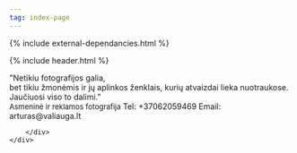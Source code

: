 ```yaml
---
tag: index-page
---
```


<html>
  <head>
    <meta charset="UTF-8">
    <meta name="google" content="notranslate" />  
    <title>{{site.title}}</title>
      {% include external-dependancies.html %}
      <link rel="stylesheet" type="text/css" href="/css/index-page-stylesheet.css">  
<style>
span {  
  cursor: pointer;
}
#images img { 
  display: none; 
  max-width:100%;
}
#images #original { 
  display: block; 
}
span:hover{
  background:;
  color: white;    
  opacity: 1.0;

}    
.img-container-1 {
    position: fixed;
    height:100vh;
    z-index:-1;
    opacity:0;
    no-repeat center center fixed;
    background: url() no-repeat center center fixed;
    background-size: cover;
}
.img-container-2 {
    position: fixed;
    height:100vh;
    z-index:-2;
    opacity:0;
    background: url() no-repeat center center fixed;
    background-size: cover;
}

</style>
      
  </head>
<body>

{% include header.html %}

<div class="container-fluid ">    
    <div class="row">
    <div class="col-xs-12 img-container-1"></div>
    </div>
    <div class="row">
    <div class="col-xs-12 img-container-2"></div>
    </div>
    <div class="row">
   <div class="interactive-text col-xs-11 col-xs-offset-1 tlt">
        <span class="int_txt string-1" id="hover_1" >"Netikiu fotografijos galia,<br></span>
        <span class="int_txt string-2" id="hover_2"> bet tikiu žmonėmis ir jų aplinkos ženklais,</span>
        <span class="int_txt string-3" id="hover_3"> kurių atvaizdai lieka nuotraukose.</span>
        <span class="int_txt string-4" id="hover_4"> Jaučiuosi viso to dalimi.”</span>     
        </div>
    </div>
    <div class="row">
        <div class="info-text col-xs-11 col-xs-offset-1">
            <a style="font-weight:400; font-size:13px;">Asmeninė ir reklamos fotografija</a>
            <a>Tel: +37062059469</a>
            <a>Email: arturas@valiauga.lt</a>
        
        </div>
    </div>
    
    
</div>
<script>
  $(document).ready(function(){
    $('.tlt').fadeIn("slow");
      $('.img-container-2').css('background-image', 'url("/assets/index-images/hover_0.jpg")');
       $('.img-container-2').stop(true,true).fadeTo(500,1);
          $('span').hover(
              function(){
                var thisId = $(this).attr('id');
                 $('.img-container-2').stop(true,true).fadeTo(500,0);  
                 $('.img-container-1').stop(true,true).css('background-image', 'url("/assets/index-images/' + thisId + '.jpg")');
                   $('.img-container-1').stop(true,true).fadeTo(500,1);
              },
              function(){
                  $('.img-container-1').stop(true,true).fadeTo(500,0);
                  $('.img-container-2').stop(true,true).fadeTo(500,1);
              }
        );
//      $('#hover_1').hover(function(){
//      $(this).fadeTo(500,0.1);
//      });
      });
</script>

  </body>
